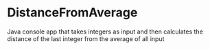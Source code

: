 # DistanceFromAverage
Java console app that takes integers as input and then calculates the distance of the last integer from the average of all input
